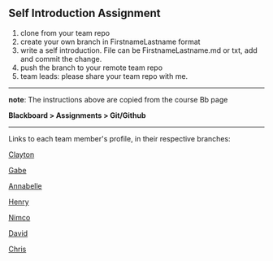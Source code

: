 ## Self Introduction Assignment
1. clone from your team repo
1. create your own branch in FirstnameLastname format
1. write a self introduction. File can be FirstnameLastname.md or txt, add and commit the change.
1. push the branch to your remote team repo
1. team leads: please share your team repo with me.  

---
**note**: The instructions above are copied from the course Bb page

**Blackboard \> Assignments \> Git/Github**

---
Links to each team member's profile, in their respective branches:

[Clayton](https://github.com/EspressoPlus/self-intro/blob/ClaytonKingdon/ClaytonKingdon.md)

[Gabe]()

[Annabelle]()

[Henry]()

[Nimco]()

[David]()

[Chris]()
